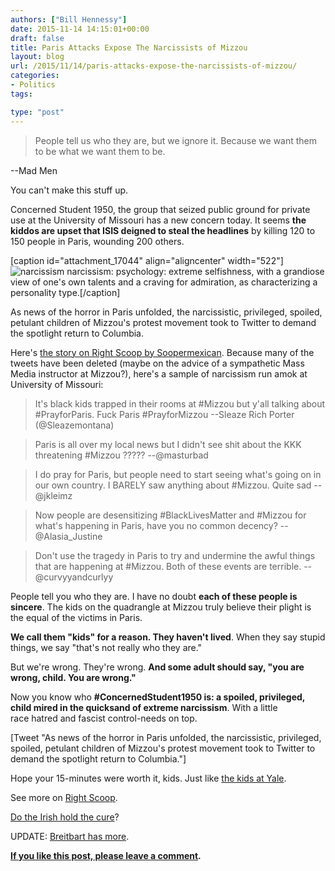 ```yaml
---
authors: ["Bill Hennessy"]
date: 2015-11-14 14:15:01+00:00
draft: false
title: Paris Attacks Expose The Narcissists of Mizzou
layout: blog
url: /2015/11/14/paris-attacks-expose-the-narcissists-of-mizzou/
categories:
- Politics
tags:

type: "post"
---
```


> People tell us who they are, but we ignore it. Because we want them to be what we want them to be.

--Mad Men



You can't make this stuff up.

Concerned Student 1950, the group that seized public ground for private use at the University of Missouri has a new concern today. It seems **the kiddos are upset that ISIS deigned to steal the headlines** by killing 120 to 150 people in Paris, wounding 200 others.

[caption id="attachment_17044" align="aligncenter" width="522"]![narcissism](https://hennessysview.com/wp-content/uploads/2015/11/Screenshot-2015-11-14-07.48.04.png)
narcissism: psychology: extreme selfishness, with a grandiose view of one's own talents and a craving for admiration, as characterizing a personality type.[/caption]

As news of the horror in Paris unfolded, the narcissistic, privileged, spoiled, petulant children of Mizzou's protest movement took to Twitter to demand the spotlight return to Columbia.

Here's [the story on Right Scoop by Soopermexican](https://therightscoop.com/un-effing-believable-mizzou-protesters-are-angry-paris-terror-attacks-stole-their-media-spotlight/). Because many of the tweets have been deleted (maybe on the advice of a sympathetic Mass Media instructor at Mizzou?), here's a sample of narcissism run amok at University of Missouri:



> It's black kids trapped in their rooms at #Mizzou but y'all talking about #PrayforParis. Fuck Paris #PrayforMizzou --Sleaze Rich Porter (@Sleazemontana)







> Paris is all over my local news but I didn't see shit about the KKK threatening #Mizzou ????? --@masturbad







> I do pray for Paris, but people need to start seeing what's going on in our own country. I BARELY saw anything about #Mizzou. Quite sad --@jkleimz







> Now people are desensitizing #BlackLivesMatter and #Mizzou for what's happening in Paris, have you no common decency? --@Alasia_Justine







> Don't use the tragedy in Paris to try and undermine the awful things that are happening at #Mizzou. Both of these events are terrible. --@curvyyandcurlyy



People tell you who they are. I have no doubt **each of these people is sincere**. The kids on the quadrangle at Mizzou truly believe their plight is the equal of the victims in Paris.

**We call them "kids" for a reason. They haven't lived**. When they say stupid things, we say "that's not really who they are."

But we're wrong. They're wrong. **And some adult should say, "you are wrong, child. You are wrong."**

Now you know who **#ConcernedStudent1950 is: a spoiled, privileged, child mired in the quicksand of extreme narcissism**. With a little race hatred and fascist control-needs on top.

[Tweet "As news of the horror in Paris unfolded, the narcissistic, privileged, spoiled, petulant children of Mizzou's protest movement took to Twitter to demand the spotlight return to Columbia."]

Hope your 15-minutes were worth it, kids. Just like [the kids at Yale](https://hennessysview.com/2015/11/09/hysterical-yale-student-embarrasses-herself-on-video/).

See more on [Right Scoop](https://therightscoop.com/un-effing-believable-mizzou-protesters-are-angry-paris-terror-attacks-stole-their-media-spotlight/).

[Do the Irish hold the cure](https://hennessysview.com/2015/11/10/what-we-need-in-america-is-more-irish/)?

UPDATE: [Breitbart has more](https://www.breitbart.com/national-security/2015/11/14/mizzou-campus-activists-and-black-lives-matter-complain-about-paris-stealing-the-spotlight/).



**[If you like this post, please leave a comment](https://hennessysview.com/2015/11/14/paris-attacks-expose-the-narcissists-of-mizzou/#respond).**
